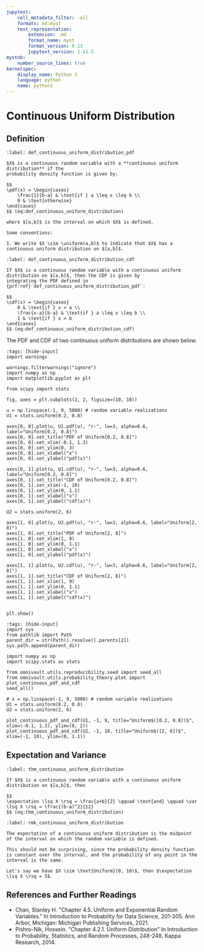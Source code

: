 ```yaml
---
jupytext:
    cell_metadata_filter: -all
    formats: md:myst
    text_representation:
        extension: .md
        format_name: myst
        format_version: 0.13
        jupytext_version: 1.11.5
mystnb:
    number_source_lines: true
kernelspec:
    display_name: Python 3
    language: python
    name: python3
---
```


# Continuous Uniform Distribution

## Definition

```{prf:definition} Continuous Uniform Distribution (PDF)
:label: def_continuous_uniform_distribution_pdf

$X$ is a continuous random variable with a **continuous uniform distribution** if the
probability density function is given by:

$$
\pdf(x) = \begin{cases}
    \frac{1}{b-a} & \text{if } a \leq x \leq b \\
    0 & \text{otherwise}
\end{cases}
$$ (eq:def_continuous_uniform_distribution)

where $[a,b]$ is the interval on which $X$ is defined.

Some conventions:

1. We write $X \sim \uniform(a,b)$ to indicate that $X$ has a continuous uniform distribution on $[a,b]$.
```

```{prf:definition} Continuous Uniform Distribution (CDF)
:label: def_continuous_uniform_distribution_cdf

If $X$ is a continuous random variable with a continuous uniform distribution on $[a,b]$, then the CDF is given by
integrating the PDF defined in {prf:ref}`def_continuous_uniform_distribution_pdf`:

$$
\cdf(x) = \begin{cases}
    0 & \text{if } x < a \\
    \frac{x-a}{b-a} & \text{if } a \leq x \leq b \\
    1 & \text{if } x > b
\end{cases}
$$ (eq:def_continuous_uniform_distribution_cdf)
```

The PDF and CDF of two continuous uniform distributions are shown below.

```{code-cell} ipython3
:tags: [hide-input]
import warnings

warnings.filterwarnings("ignore")
import numpy as np
import matplotlib.pyplot as plt

from scipy import stats

fig, axes = plt.subplots(2, 2, figsize=(10, 10))

u = np.linspace(-1, 9, 5000) # random variable realizations
U1 = stats.uniform(0.2, 0.8)

axes[0, 0].plot(u, U1.pdf(u), "r-", lw=3, alpha=0.6, label="Uniform[0.2, 0.8]")
axes[0, 0].set_title("PDF of Uniform[0.2, 0.8]")
axes[0, 0].set_xlim(-0.1, 1.3)
axes[0, 0].set_ylim(0, 3)
axes[0, 0].set_xlabel("x")
axes[0, 0].set_ylabel("pdf(x)")

axes[0, 1].plot(u, U1.cdf(u), "r-", lw=3, alpha=0.6, label="Uniform[0.2, 0.8]")
axes[0, 1].set_title("CDF of Uniform[0.2, 0.8]")
axes[0, 1].set_xlim(-1, 10)
axes[0, 1].set_ylim(0, 1.1)
axes[0, 1].set_xlabel("x")
axes[0, 1].set_ylabel("cdf(x)")

U2 = stats.uniform(2, 6)

axes[1, 0].plot(u, U2.pdf(u), "r-", lw=3, alpha=0.6, label="Uniform[2, 8]")
axes[1, 0].set_title("PDF of Uniform[2, 8]")
axes[1, 0].set_xlim(1, 9)
axes[1, 0].set_ylim(0, 1.1)
axes[1, 0].set_xlabel("x")
axes[1, 0].set_ylabel("pdf(x)")

axes[1, 1].plot(u, U2.cdf(u), "r-", lw=3, alpha=0.6, label="Uniform[2, 8]")
axes[1, 1].set_title("CDF of Uniform[2, 8]")
axes[1, 1].set_xlim(1, 9)
axes[1, 1].set_ylim(0, 1.1)
axes[1, 1].set_xlabel("x")
axes[1, 1].set_ylabel("cdf(x)")


plt.show()
```

```{code-cell} ipython3
:tags: [hide-input]
import sys
from pathlib import Path
parent_dir = str(Path().resolve().parents[2])
sys.path.append(parent_dir)

import numpy as np
import scipy.stats as stats

from omnivault.utils.reproducibility.seed import seed_all
from omnivault.utils.probability_theory.plot import plot_continuous_pdf_and_cdf
seed_all()

# x = np.linspace(-1, 9, 5000) # random variable realizations
U1 = stats.uniform(0.2, 0.8)
U2 = stats.uniform(2, 6)

plot_continuous_pdf_and_cdf(U1, -1, 9, title="Uniform$([0.2, 0.8])$", xlim=(-0.1, 1.3), ylim=(0, 2))
plot_continuous_pdf_and_cdf(U2, -1, 10, title="Uniform$([2, 6])$", xlim=(-1, 10), ylim=(0, 1.1))
```

## Expectation and Variance

```{prf:theorem} Expectation and Variance of Continuous Uniform Distribution
:label: thm_continuous_uniform_distribution

If $X$ is a continuous random variable with a continuous uniform distribution on $[a,b]$, then

$$
\expectation \lsq X \rsq = \frac{a+b}{2} \qquad \text{and} \qquad \var \lsq X \rsq = \frac{(b-a)^2}{12}
$$ (eq:thm_continuous_uniform_distribution)
```

```{prf:remark} Intuition for Expectation and Variance of Continuous Uniform Distribution
:label: rmk_continuous_uniform_distribution

The expectation of a continuous uniform distribution is the midpoint of the interval on which the random variable is defined.

This should not be surprising, since the probability density function is constant over the interval, and the probability of any point in the interval is the same.

Let's say we have $X \sim \text{Uniform}(0, 10)$, then $\expectation \lsq X \rsq = 5$.
```

## References and Further Readings

-   Chan, Stanley H. "Chapter 4.5. Uniform and Exponential Random Variables." In
    Introduction to Probability for Data Science, 201-205. Ann Arbor, Michigan:
    Michigan Publishing Services, 2021.
-   Pishro-Nik, Hossein. "Chapter 4.2.1. Uniform Distribution" In Introduction
    to Probability, Statistics, and Random Processes, 248-248. Kappa
    Research, 2014.
